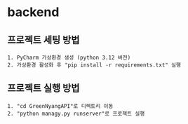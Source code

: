# backend

## 프로젝트 세팅 방법
```text
1. PyCharm 가상환경 생성 (python 3.12 버전)
2. 가상환경 활성화 후 "pip install -r requirements.txt" 실행
```

## 프로젝트 실행 방법
```text
1. "cd GreenNyangAPI"로 디렉토리 이동
2. "python managy.py runserver"로 프로젝트 실행
```